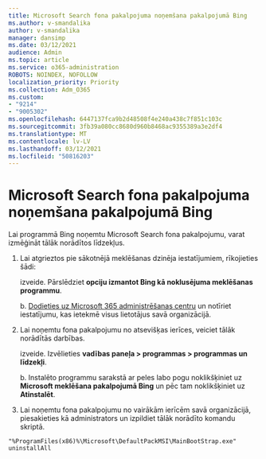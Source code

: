 ```yaml
---
title: Microsoft Search fona pakalpojuma noņemšana pakalpojumā Bing
ms.author: v-smandalika
author: v-smandalika
manager: dansimp
ms.date: 03/12/2021
audience: Admin
ms.topic: article
ms.service: o365-administration
ROBOTS: NOINDEX, NOFOLLOW
localization_priority: Priority
ms.collection: Adm_O365
ms.custom:
- "9214"
- "9005302"
ms.openlocfilehash: 6447137fca9b2d48508f4e240a438c7f851c103c
ms.sourcegitcommit: 3fb39a080cc8680d960b8468ac9355389a3e2df4
ms.translationtype: MT
ms.contentlocale: lv-LV
ms.lasthandoff: 03/12/2021
ms.locfileid: "50816203"
---
```

# <a name="remove-the-background-service-for-microsoft-search-in-bing"></a>Microsoft Search fona pakalpojuma noņemšana pakalpojumā Bing

Lai programmā Bing noņemtu Microsoft Search fona pakalpojumu, varat izmēģināt tālāk norādītos līdzekļus.

1. Lai atgrieztos pie sākotnējā meklēšanas dzinēja iestatījumiem, rīkojieties šādi:

    izveide. Pārslēdziet **opciju izmantot Bing kā noklusējuma meklēšanas [](https://docs.microsoft.com/deployoffice/microsoft-search-bing#change-whether-bing-is-the-default-search-engine-for-google-chrome) programmu**.

    b. [Dodieties uz Microsoft 365 administrēšanas centru](https://docs.microsoft.com/deployoffice/microsoft-search-bing#configure-the-setting-in-the-microsoft-365-admin-center-to-allow-the-extension-to-be-installed) un notīriet iestatījumu, kas ietekmē visus lietotājus savā organizācijā.

2. Lai noņemtu fona pakalpojumu no atsevišķas ierīces, veiciet tālāk norādītās darbības.

    izveide. Izvēlieties **vadības paneļa > programmas > programmas un līdzekļi**.

    b. Instalēto programmu sarakstā ar peles labo pogu noklikšķiniet uz **Microsoft meklēšana pakalpojumā Bing** un pēc tam noklikšķiniet uz **Atinstalēt**.

3. Lai noņemtu fona pakalpojumu no vairākām ierīcēm savā organizācijā, piesakieties kā administrators un izpildiet tālāk norādīto komandu skriptā. 

`"%ProgramFiles(x86)%\Microsoft\DefaultPackMSI\MainBootStrap.exe" uninstallAll`
